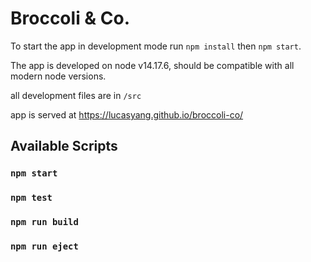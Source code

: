 # Broccoli & Co.
To start the app in development mode run `npm install` then `npm start`.

The app is developed on node v14.17.6, should be compatible with all modern node versions.

all development files are in `/src`

app is served at https://lucasyang.github.io/broccoli-co/
## Available Scripts

### `npm start`
### `npm test`
### `npm run build`
### `npm run eject`
